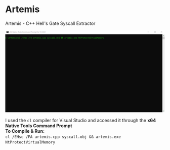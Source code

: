 # Artemis
Artemis - C++ Hell's Gate Syscall Extractor

![example](/images/Animation.gif)

I used the `cl` compiler for Visual Studio and accessed it through the **x64 Native Tools Command Prompt**  
**To Compile & Run:**  
`cl /EHsc /FA artemis.cpp syscall.obj && artemis.exe NtProtectVirtualMemory`
